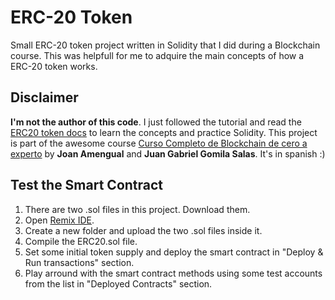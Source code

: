 # ERC-20 Token

Small ERC-20 token project written in Solidity that I did during a Blockchain course.
This was helpfull for me to adquire the main concepts of how a ERC-20 token works.

## Disclaimer

**I'm not the author of this code**. I just followed the tutorial and read the [ERC20 token docs](https://ethereum.org/en/developers/docs/standards/tokens/erc-20/) to learn the concepts and practice Solidity.
This project is part of the awesome course [Curso Completo de Blockchain de cero a experto](https://www.udemy.com/course/curso-completo-de-blockchain-de-la-a-a-la-z/) by **Joan Amengual** and **Juan Gabriel Gomila Salas**. It's in spanish :)

## Test the Smart Contract

1. There are two .sol files in this project. Download them.
2. Open [Remix IDE](https://remix.ethereum.org/).
3. Create a new folder and upload the two .sol files inside it.
4. Compile the ERC20.sol file. 
5. Set some initial token supply and deploy the smart contract in "Deploy & Run transactions" section.
6. Play arround with the smart contract methods using some test accounts from the list in "Deployed Contracts" section.

